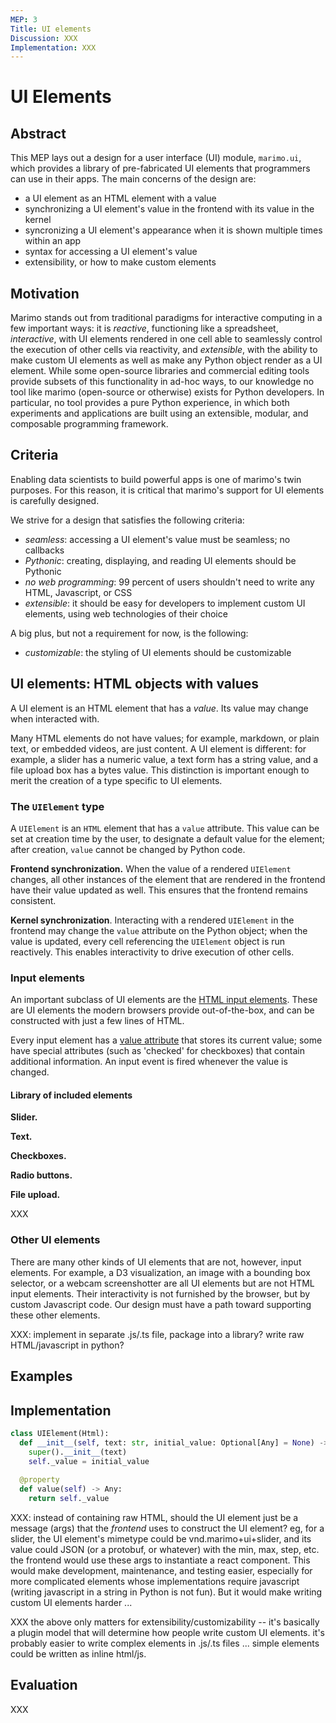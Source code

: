 ```yaml
---
MEP: 3
Title: UI elements
Discussion: XXX
Implementation: XXX
---
```


# UI Elements

## Abstract

This MEP lays out a design for a user interface (UI) module, `marimo.ui`, which
provides a library of pre-fabricated UI elements that programmers
can use in their apps. The main concerns of the design are:

- a UI element as an HTML element with a value
- synchronizing a UI element's value in the frontend with its value in the
  kernel
- syncronizing a UI element's appearance when it is shown multiple times
  within an app
- syntax for accessing a UI element's value
- extensibility, or how to make custom elements

## Motivation

Marimo stands out from traditional paradigms for interactive computing in a few
important ways: it is *reactive*, functioning like a spreadsheet,
*interactive*, with UI elements rendered in one cell able to seamlessly control
the execution of other cells via reactivity, and *extensible*, with the ability
to make custom UI elements as well as make any Python object render as a UI
element. While some open-source libraries and commercial editing tools provide
subsets of this functionality in ad-hoc ways, to our knowledge no tool like
marimo (open-source or otherwise) exists for Python developers. In particular,
no tool provides a pure Python experience, in which both experiments and
applications are built using an extensible, modular, and composable programming
framework.

## Criteria
Enabling data scientists to build powerful apps is one of marimo's twin
purposes. For this reason, it is critical that marimo's support for UI elements
is carefully designed.

We strive for a design that satisfies the following criteria:

- *seamless*: accessing a UI element's value must be seamless; no callbacks
- *Pythonic*: creating, displaying, and reading UI elements should be Pythonic
- *no web programming*: 99 percent of users shouldn't need to write any HTML,
                        Javascript, or CSS
- *extensible*: it should be easy for developers to implement custom UI
  elements, using web technologies of their choice

A big plus, but not a requirement for now, is the following:
- *customizable*: the styling of UI elements should be customizable

## UI elements: HTML objects with values
A UI element is an HTML element that has a _value_.
Its value may change when interacted with.

Many HTML elements do not have values; for example, markdown, or plain
text, or embedded videos, are just content. A UI element is different: for
example, a slider has a numeric value, a text form has a string value, and a
file upload box has a bytes value. This distinction is important enough to
merit the creation of a type specific to UI elements.

### The `UIElement` type

A `UIElement` is an `HTML` element that has a `value` attribute. This value can
be set at creation time by the user, to designate a default value for the
element; after creation, `value` cannot be changed by Python code.

**Frontend synchronization.** When the value of a rendered `UIElement` changes,
all other instances of the element that are rendered in the frontend have their
value updated as well. This ensures that the frontend remains consistent.

**Kernel synchronization**. Interacting with a rendered `UIElement` in the
frontend may change the `value` attribute on the Python object; when the value
is updated, every cell referencing the `UIElement` object is run reactively.
This enables interactivity to drive execution of other cells.

### Input elements

An important subclass of UI elements are the [HTML input
elements](https://developer.mozilla.org/en-US/docs/Web/HTML/Element/input).
These are UI elements the modern browsers provide out-of-the-box, and can be
constructed with just a few lines of HTML.

Every input element has a [value
attribute](https://developer.mozilla.org/en-US/docs/Web/HTML/Element/input#value)
that stores its current value; some have special attributes (such as 'checked'
for checkboxes) that contain additional information. An input event is fired
whenever the value is changed.

#### Library of included elements

**Slider.**

**Text.**

**Checkboxes.**

**Radio buttons.**

**File upload.**

XXX

### Other UI elements

There are many other kinds of UI elements that are not, however, input elements.
For example, a D3 visualization, an image with a bounding box selector, or
a webcam screenshotter are all UI elements but are not HTML input elements.
Their interactivity is not furnished by the browser, but by custom Javascript
code. Our design must have a path toward supporting these other elements.

XXX: implement in separate .js/.ts file, package into a library? write raw
HTML/javascript in python?


## Examples


## Implementation

```python
class UIElement(Html):
  def __init__(self, text: str, initial_value: Optional[Any] = None) -> None:
    super().__init__(text)
    self._value = initial_value
    
  @property
  def value(self) -> Any:
    return self._value
```

XXX: instead of containing raw HTML, should the UI element just be a message
(args) that the _frontend_ uses to construct the UI element? eg, for a slider,
the UI element's mimetype could be vnd.marimo+ui+slider, and its value could 
JSON (or a protobuf, or whatever) with the min, max, step, etc. the frontend
would use these args to instantiate a react component. This would
make development, maintenance, and testing easier, especially for more
complicated elements whose implementations require javascript (writing
javascript in a string in Python is not fun). But it would make writing custom
UI elements harder ... 

XXX the above only matters for extensibility/customizability -- it's basically
a plugin model that will determine how people write custom UI elements. it's
probably easier to write complex elements in .js/.ts files ... simple elements
could be written as inline html/js.

## Evaluation

XXX
